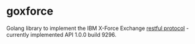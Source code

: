 # goxforce

Golang library to implement the IBM X-Force Exchange [restful protocol](https/api.xforce.ibmcloud.com/doc/) - currently implemented API 1.0.0 build 9296.
